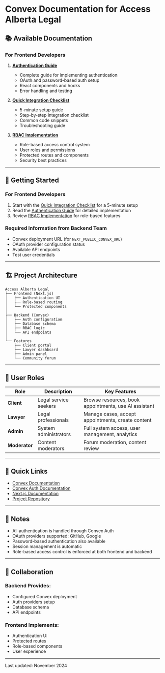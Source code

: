 # Convex Documentation for Access Alberta Legal

## 📚 Available Documentation

### For Frontend Developers

1. **[Authentication Guide](./authentication-guide.md)**
   - Complete guide for implementing authentication
   - OAuth and password-based auth setup
   - React components and hooks
   - Error handling and testing

2. **[Quick Integration Checklist](./quick-integration-checklist.md)**
   - 5-minute setup guide
   - Step-by-step integration checklist
   - Common code snippets
   - Troubleshooting guide

3. **[RBAC Implementation](./rbac-implementation.md)**
   - Role-based access control system
   - User roles and permissions
   - Protected routes and components
   - Security best practices

---

## 🚀 Getting Started

### For Frontend Developers
1. Start with the [Quick Integration Checklist](./quick-integration-checklist.md) for a 5-minute setup
2. Read the [Authentication Guide](./authentication-guide.md) for detailed implementation
3. Review [RBAC Implementation](./rbac-implementation.md) for role-based features

### Required Information from Backend Team
- Convex deployment URL (for `NEXT_PUBLIC_CONVEX_URL`)
- OAuth provider configuration status
- Available API endpoints
- Test user credentials

---

## 🏗️ Project Architecture

```
Access Alberta Legal
├── Frontend (Next.js)
│   ├── Authentication UI
│   ├── Role-based routing
│   └── Protected components
│
├── Backend (Convex)
│   ├── Auth configuration
│   ├── Database schema
│   ├── RBAC logic
│   └── API endpoints
│
└── Features
    ├── Client portal
    ├── Lawyer dashboard
    ├── Admin panel
    └── Community forum
```

---

## 👥 User Roles

| Role | Description | Key Features |
|------|-------------|--------------|
| **Client** | Legal service seekers | Browse resources, book appointments, use AI assistant |
| **Lawyer** | Legal professionals | Manage cases, accept appointments, create content |
| **Admin** | System administrators | Full system access, user management, analytics |
| **Moderator** | Content moderators | Forum moderation, content review |

---

## 🔗 Quick Links

- [Convex Documentation](https://docs.convex.dev)
- [Convex Auth Documentation](https://labs.convex.dev/auth)
- [Next.js Documentation](https://nextjs.org/docs)
- [Project Repository](https://github.com/yourusername/alberta-access-legal)

---

## 📝 Notes

- All authentication is handled through Convex Auth
- OAuth providers supported: GitHub, Google
- Password-based authentication also available
- Session management is automatic
- Role-based access control is enforced at both frontend and backend

---

## 🤝 Collaboration

### Backend Provides:
- Configured Convex deployment
- Auth providers setup
- Database schema
- API endpoints

### Frontend Implements:
- Authentication UI
- Protected routes
- Role-based components
- User experience

---

Last updated: November 2024